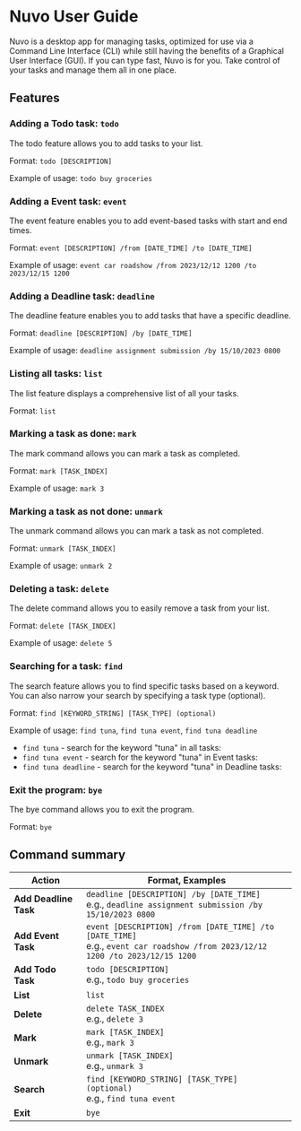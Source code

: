 # Nuvo User Guide

Nuvo is a desktop app for managing tasks, optimized for use via a Command Line Interface (CLI) while still having the benefits of a Graphical User Interface (GUI). If you can type fast, Nuvo is for you. Take control of your tasks and manage them all in one place.

## Features 

### Adding a Todo task: `todo`

The todo feature allows you to add tasks to your list.

Format: `todo [DESCRIPTION]`

Example of usage: `todo buy groceries`

### Adding a Event task: `event`

The event feature enables you to add event-based tasks with start and end times.

Format: `event [DESCRIPTION] /from [DATE_TIME] /to [DATE_TIME]`

Example of usage: `event car roadshow /from 2023/12/12 1200 /to 2023/12/15 1200`

### Adding a Deadline task: `deadline`

The deadline feature enables you to add tasks that have a specific deadline.

Format: `deadline [DESCRIPTION] /by [DATE_TIME]`

Example of usage: `deadline assignment submission /by 15/10/2023 0800`

### Listing all tasks: `list`

The list feature displays a comprehensive list of all your tasks.

Format: `list`

### Marking a task as done: `mark`

The mark command allows you can mark a task as completed.

Format: `mark [TASK_INDEX]`

Example of usage: `mark 3`

### Marking a task as not done: `unmark`

The unmark command allows you can mark a task as not completed.

Format: `unmark [TASK_INDEX]`

Example of usage: `unmark 2`

### Deleting a task: `delete`

The delete command allows you to easily remove a task from your list.

Format: `delete [TASK_INDEX]`

Example of usage: `delete 5`

### Searching for a task: `find`

The search feature allows you to find specific tasks based on a keyword. You can also narrow your search by specifying a task type (optional).

Format: `find [KEYWORD_STRING] [TASK_TYPE] (optional)`

Example of usage: `find tuna`, `find tuna event`, `find tuna deadline` 

* `find tuna` - search for the keyword "tuna" in all tasks:
* `find tuna event` - search for the keyword "tuna" in Event tasks:
* `find tuna deadline` - search for the keyword "tuna" in Deadline tasks:

### Exit the program: `bye`

The bye command allows you to exit the program.

Format: `bye`

## Command summary

Action | Format, Examples
--------|------------------
**Add Deadline Task** | `deadline [DESCRIPTION] /by [DATE_TIME]` <br> e.g., `deadline assignment submission /by 15/10/2023 0800`
**Add Event Task** | `event [DESCRIPTION] /from [DATE_TIME] /to [DATE_TIME]` <br> e.g., `event car roadshow /from 2023/12/12 1200 /to 2023/12/15 1200`
**Add Todo Task** | `todo [DESCRIPTION]` <br> e.g., `todo buy groceries`
**List** | `list`
**Delete** | `delete TASK_INDEX`<br> e.g., `delete 3`
**Mark** | `mark [TASK_INDEX]`<br> e.g., `mark 3`
**Unmark** | `unmark [TASK_INDEX]`<br> e.g., `unmark 3`
**Search** | `find [KEYWORD_STRING] [TASK_TYPE] (optional)`<br> e.g., `find tuna event`
**Exit** | `bye`
